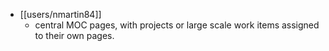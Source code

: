- [[users/nmartin84]]
	- central MOC pages, with projects or large scale work items assigned to their own pages.